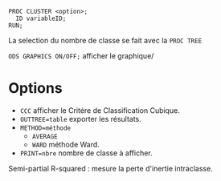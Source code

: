 ```
PROC CLUSTER <option>;
  ID variableID;
RUN;
```

La selection du nombre de classe se fait avec la `PROC TREE`

`ODS GRAPHICS ON/OFF;` afficher le graphique/

# Options

* `CCC` afficher le Critére de Classification Cubique.
* `OUTTREE=table` exporter les résultats.
* `METHOD=méthode` 
  * `AVERAGE`
  * `WARD` méthode Ward.
* `PRINT=nbre` nombre de classe à afficher.

 Semi-partial R-squared : mesure la perte d'inertie intraclasse.
